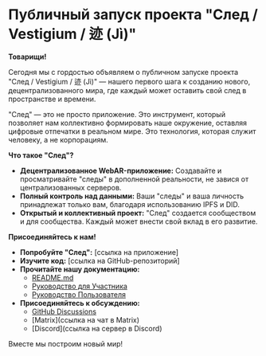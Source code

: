 # Публичный запуск проекта "След / Vestigium / 迹 (Jì)"

**Товарищи!**

Сегодня мы с гордостью объявляем о публичном запуске проекта "След / Vestigium / 迹 (Jì)" — нашего первого шага к созданию нового, децентрализованного мира, где каждый может оставить свой след в пространстве и времени.

"След" — это не просто приложение. Это инструмент, который позволяет нам коллективно формировать наше окружение, оставляя цифровые отпечатки в реальном мире. Это технология, которая служит человеку, а не корпорациям.

**Что такое "След"?**

*   **Децентрализованное WebAR-приложение:** Создавайте и просматривайте "следы" в дополненной реальности, не завися от централизованных серверов.
*   **Полный контроль над данными:** Ваши "следы" и ваша личность принадлежат только вам, благодаря использованию IPFS и DID.
*   **Открытый и коллективный проект:** "След" создается сообществом и для сообщества. Каждый может внести свой вклад в его развитие.

**Присоединяйтесь к нам!**

*   **Попробуйте "След":** [ссылка на приложение]
*   **Изучите код:** [ссылка на GitHub-репозиторий]
*   **Прочитайте нашу документацию:**
    *   [README.md](README.md)
    *   [Руководство для Участника](CONTRIBUTING.md)
    *   [Руководство Пользователя](docs/USER_GUIDE.md)
*   **Присоединяйтесь к обсуждению:**
    *   [GitHub Discussions](https://github.com/your-username/vestigium/discussions)
    *   [Matrix](ссылка на чат в Matrix)
    *   [Discord](ссылка на сервер в Discord)

Вместе мы построим новый мир!
